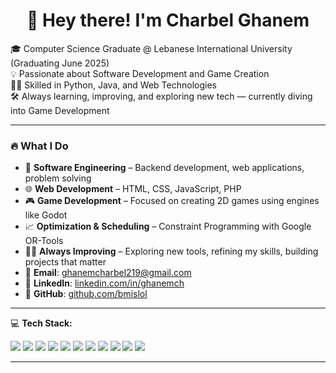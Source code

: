 <h1 align="center">👋 Hey there! I'm Charbel Ghanem</h1>

🎓 Computer Science Graduate @ Lebanese International University (Graduating June 2025)  
💡 Passionate about Software Development and Game Creation  
👨‍💻 Skilled in Python, Java, and Web Technologies  
🛠️ Always learning, improving, and exploring new tech — currently diving into Game Development

---

### 🔥 What I Do

- 🧠 **Software Engineering** – Backend development, web applications, problem solving  
- 🌐 **Web Development** – HTML, CSS, JavaScript, PHP  
- 🎮 **Game Development** – Focused on creating 2D games using engines like Godot  
- 📈 **Optimization & Scheduling** – Constraint Programming with Google OR-Tools  
- 🧑‍💻 **Always Improving** – Exploring new tools, refining my skills, building projects that matter  
- 📧 **Email**: ghanemcharbel219@gmail.com
- 🔗 **LinkedIn**: [linkedin.com/in/ghanemch](https://linkedin.com/in/ghanemch)
- 🧠 **GitHub**: [github.com/bmislol](https://github.com/bmislol)

---

💻 **Tech Stack:**

<p align="left">
  <img src="https://img.shields.io/badge/Java-007396?style=for-the-badge&logo=java&logoColor=white"/>
  <img src="https://img.shields.io/badge/Python-3776AB?style=for-the-badge&logo=python&logoColor=white"/>
  <img src="https://img.shields.io/badge/PHP-777BB4?style=for-the-badge&logo=php&logoColor=white"/>
  <img src="https://img.shields.io/badge/HTML5-E34F26?style=for-the-badge&logo=html5&logoColor=white"/>
  <img src="https://img.shields.io/badge/CSS3-1572B6?style=for-the-badge&logo=css3&logoColor=white"/>
  <img src="https://img.shields.io/badge/JavaScript-F7DF1E?style=for-the-badge&logo=javascript&logoColor=black"/>
  <img src="https://img.shields.io/badge/MySQL-4479A1?style=for-the-badge&logo=mysql&logoColor=white"/>
  <img src="https://img.shields.io/badge/Flask-000000?style=for-the-badge&logo=flask&logoColor=white"/>
  <img src="https://img.shields.io/badge/Google%20OR--Tools-4285F4?style=for-the-badge&logo=google&logoColor=white"/>
  <img src="https://img.shields.io/badge/Git-F05032?style=for-the-badge&logo=git&logoColor=white"/>
  <img src="https://img.shields.io/badge/VS%20Code-007ACC?style=for-the-badge&logo=visual-studio-code&logoColor=white"/>
</p>

---
<!--
### 📈 GitHub Stats
<p align="center">
  <img src="https://github-readme-stats.vercel.app/api?username=bmislol&show_icons=true&theme=radical" alt="bmislol's GitHub stats"/>
  <img src="https://github-readme-stats.vercel.app/api/top-langs/?username=bmislol&layout=compact&theme=radical"/>
</p>
!-->
